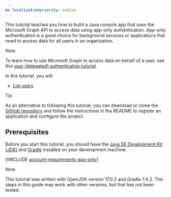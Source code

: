 ```yaml
---
ms.localizationpriority: medium
---
```


<!-- markdownlint-disable MD002 MD041 -->

This tutorial teaches you how to build a Java console app that uses the Microsoft Graph API to access data using app-only authentication. App-only authentication is a good choice for background services or applications that need to access data for all users in an organization.

> [!NOTE]
> To learn how to use Microsoft Graph to access data on behalf of a user, see this [user (delegated) authentication tutorial](/graph/tutorials/java).

In this tutorial, you will:

- [List users](/graph/api/user-list)

> [!TIP]
> As an alternative to following this tutorial, you can download or clone the [GitHub repository](https://github.com/microsoftgraph/msgraph-training-java/tree/main/app-auth) and follow the instructions in the README to register an application and configure the project.

## Prerequisites

Before you start this tutorial, you should have the [Java SE Development Kit (JDK)](https://java.com/en/download/faq/develop.xml) and [Gradle](https://gradle.org/) installed on your development machine.

[!INCLUDE [account-requirements-app-only](../../shared/account-requirements-app-only.md)]

> [!NOTE]
> This tutorial was written with OpenJDK version 17.0.2 and Gradle 7.4.2. The steps in this guide may work with other versions, but that has not been tested.
